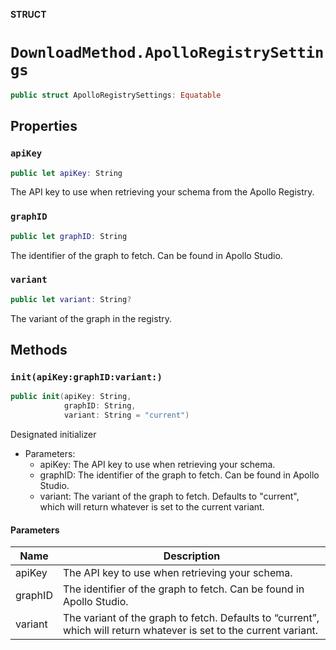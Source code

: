 **STRUCT**

# `DownloadMethod.ApolloRegistrySettings`

```swift
public struct ApolloRegistrySettings: Equatable
```

## Properties
### `apiKey`

```swift
public let apiKey: String
```

The API key to use when retrieving your schema from the Apollo Registry.

### `graphID`

```swift
public let graphID: String
```

The identifier of the graph to fetch. Can be found in Apollo Studio.

### `variant`

```swift
public let variant: String?
```

The variant of the graph in the registry.

## Methods
### `init(apiKey:graphID:variant:)`

```swift
public init(apiKey: String,
            graphID: String,
            variant: String = "current")
```

Designated initializer

- Parameters:
  - apiKey: The API key to use when retrieving your schema.
  - graphID: The identifier of the graph to fetch. Can be found in Apollo Studio.
  - variant: The variant of the graph to fetch. Defaults to "current", which will return whatever is set to the current variant.

#### Parameters

| Name | Description |
| ---- | ----------- |
| apiKey | The API key to use when retrieving your schema. |
| graphID | The identifier of the graph to fetch. Can be found in Apollo Studio. |
| variant | The variant of the graph to fetch. Defaults to “current”, which will return whatever is set to the current variant. |
